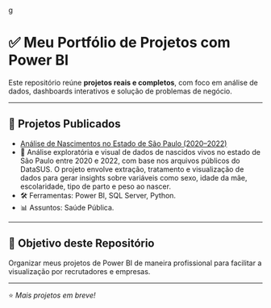 g
# ✅ Meu Portfólio de Projetos com Power BI

Este repositório reúne **projetos reais e completos**, com foco em análise de dados, dashboards interativos e solução de problemas de negócio.

---

## 🔗 Projetos Publicados


  - [Análise de Nascimentos no Estado de São Paulo (2020–2022)](https://github.com/Talhari1/NascidosVivos_SP)  
  - 📌 Análise exploratória e visual de dados de nascidos vivos no estado de São Paulo entre 2020 e 2022, com base nos arquivos públicos do DataSUS. O projeto envolve extração, tratamento e visualização de dados para gerar insights sobre variáveis como sexo, idade da mãe, escolaridade, tipo de parto e peso ao nascer.  
  - 🛠️ Ferramentas: Power BI, SQL Server, Python.  
  - 📊 Assuntos: Saúde Pública.


---

## 🧠 Objetivo deste Repositório

Organizar meus projetos de Power BI de maneira profissional para facilitar a visualização por recrutadores e empresas.

---

⭐ *Mais projetos em breve!*

